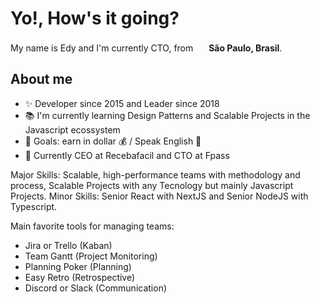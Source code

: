 <h1>Yo!, How's it going?</h1>

<p>My name is Edy and I'm currently CTO, from <img src="https://cdn-icons-png.flaticon.com/128/197/197386.png" width="17" /> <b>São Paulo, Brasil</b>. </p>

## About me
- ✨ Developer since 2015 and Leader since 2018
- 📚 I'm currently learning Design Patterns and Scalable Projects in the Javascript ecossystem
- 🎯 Goals: earn in dollar 💰 / Speak English 🚀
- 💼 Currently CEO at Recebafacil and CTO at Fpass

Major Skills: Scalable, high-performance teams with methodology and process, Scalable Projects with any Tecnology but mainly Javascript Projects.
Minor Skills: Senior React with NextJS and Senior NodeJS with Typescript.

Main favorite tools for managing teams:
- Jira or Trello (Kaban)
- Team Gantt (Project Monitoring)
- Planning Poker (Planning)
- Easy Retro (Retrospective)
- Discord or Slack (Communication)
